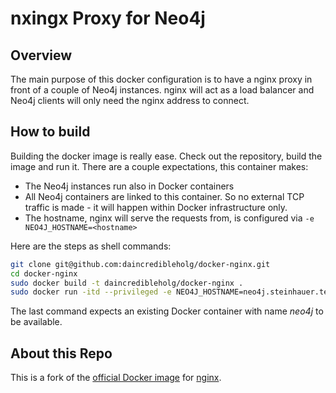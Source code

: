 # nxingx Proxy for Neo4j

## Overview
The main purpose of this docker configuration is to have a nginx proxy in front of a couple of Neo4j instances. nginx will act as a load balancer and Neo4j clients will
only need the nginx address to connect.

## How to build
Building the docker image is really ease. Check out the repository, build the image and run it. There are a couple expectations, this container makes:

+ The Neo4j instances run also in Docker containers
+ All Neo4j containers are linked to this container. So no external TCP traffic is made - it will happen within Docker infrastructure only.
+ The hostname, nginx will serve the requests from, is configured via `-e NEO4J_HOSTNAME=<hostname>`

Here are the steps as shell commands:
```bash
git clone git@github.com:daincredibleholg/docker-nginx.git
cd docker-nginx
sudo docker build -t daincredibleholg/docker-nginx .
sudo docker run -itd --privileged -e NEO4J_HOSTNAME=neo4j.steinhauer.technology --link neo4j:neo4jn1 -p 7474:7474 --name nginx-neo4j-router daincredibleholg/nginx-neo4j-lb
```
The last command expects an existing Docker container with name _neo4j_ to be available.

## About this Repo
This is a fork of the [official Docker image](https://github.com/nginxinc/docker-nginx) for [nginx](https://registry.hub.docker.com/_/nginx/).
